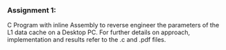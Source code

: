 ### Assignment 1: 
C Program with inline Assembly to reverse engineer the parameters of the L1 data cache on a Desktop PC. For further details on approach, implementation and results refer to the .c and .pdf files.
